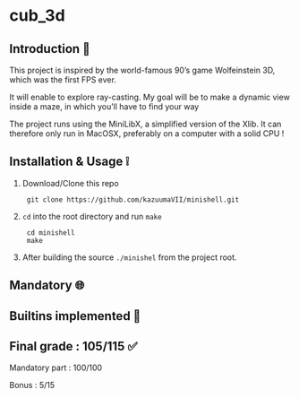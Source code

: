 # cub_3d

## Introduction 🤔
This project is inspired by the world-famous 90’s game Wolfeinstein 3D, which was the first FPS ever. 

It will enable to explore ray-casting. My goal will be to make a dynamic view inside a maze, in which you’ll have to find your way

The project runs using the MiniLibX, a simplified version of the Xlib. It can therefore only run in MacOSX, preferably on a computer with a solid CPU !



## Installation & Usage ❕

1. Download/Clone this repo

        git clone https://github.com/kazuumaVII/minishell.git
2. `cd` into the root directory and run `make`

        cd minishell
        make

3. After building the source `./minishel` from the project root.


## Mandatory  🌐



## Builtins implemented  🔨




## Final grade : 105/115 ✅
Mandatory part : 100/100

Bonus : 5/15
